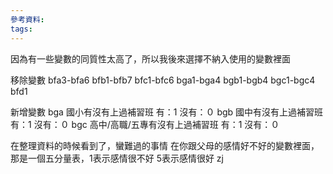 ```yaml
---
參考資料:
tags:
---
```

因為有一些變數的同質性太高了，所以我後來選擇不納入使用的變數裡面

移除變數
bfa3-bfa6
bfb1-bfb7
bfc1-bfc6
bga1-bga4
bgb1-bgb4
bgc1-bgc4
bfd1

新增變數
bga 國小有沒有上過補習班 有：1 沒有：０
bgb 國中有沒有上過補習班 有：1 沒有：０
bgc 高中/高職/五專有沒有上過補習班 有：1 沒有：０


在整理資料的時候看到了，蠻難過的事情
在你跟父母的感情好不好的變數裡面，
那是一個五分量表，1表示感情很不好 5表示感情很好
zj